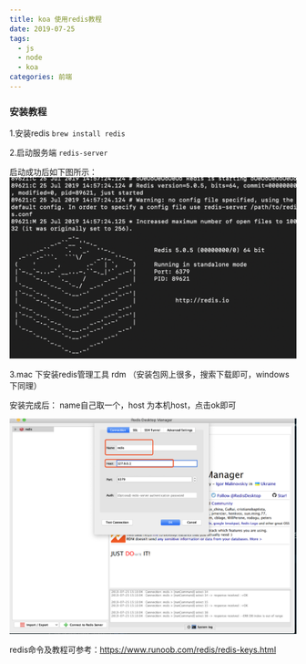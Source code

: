 ```yaml
---
title: koa 使用redis教程
date: 2019-07-25
tags:
  - js
  - node
  - koa
categories: 前端
---
```


### 安装教程
1.安装redis
`brew install redis`

2.启动服务端 
`redis-server`

启动成功后如下图所示：
![20190725151443.png](https://raw.githubusercontent.com/itlilei/pic/master/20190725151443.png)

3.mac 下安装redis管理工具 rdm  （安装包网上很多，搜索下载即可，windows下同理）

安装完成后： name自己取一个，host 为本机host，点击ok即可

![20190725151823.png](https://raw.githubusercontent.com/itlilei/pic/master/20190725151823.png)

redis命令及教程可参考：https://www.runoob.com/redis/redis-keys.html

